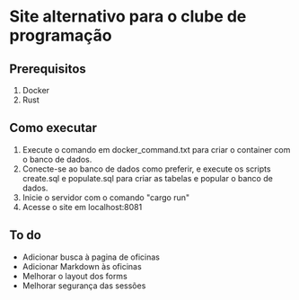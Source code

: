 # Site alternativo para o clube de programação

## Prerequisitos

1. Docker
2. Rust

## Como executar

1. Execute o comando em docker_command.txt para criar o container com o banco de dados.
2. Conecte-se ao banco de dados como preferir, e execute os scripts create.sql e populate.sql para criar as tabelas e popular o banco de dados.
3. Inicie o servidor com o comando "cargo run"
4. Acesse o site em localhost:8081

## To do

- Adicionar busca à pagina de oficinas
- Adicionar Markdown às oficinas
- Melhorar o layout dos forms
- Melhorar segurança das sessões
